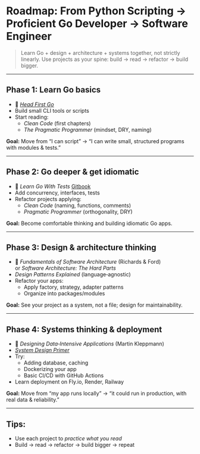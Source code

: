 # Roadmap: From Python Scripting → Proficient Go Developer → Software Engineer

> Learn Go + design + architecture + systems together, not strictly linearly.
> Use projects as your spine: build → read → refactor → build bigger.

---

##  Phase 1: Learn Go basics
- 📕 [*Head First Go*](https://github.com/baoozuma/Head-First-All-Series-PDF/blob/main/Head%20First%20Go.pdf)
- Build small CLI tools or scripts
- Start reading:
  - *Clean Code* (first chapters)
  - *The Pragmatic Programmer* (mindset, DRY, naming)

**Goal:** Move from “I can script” → “I can write small, structured programs with modules & tests.”

---

##  Phase 2: Go deeper & get idiomatic
- 📘 *Learn Go With Tests* [Gitbook](https://quii.gitbook.io/learn-go-with-tests)
- Add concurrency, interfaces, tests
- Refactor projects applying:
  - *Clean Code* (naming, functions, comments)
  - *Pragmatic Programmer* (orthogonality, DRY)

**Goal:** Become comfortable thinking and building idiomatic Go apps.

---

##  Phase 3: Design & architecture thinking
- 📙 *Fundamentals of Software Architecture* (Richards & Ford)  
  or *Software Architecture: The Hard Parts*
- *Design Patterns Explained* (language‑agnostic)
- Refactor your apps:
  - Apply factory, strategy, adapter patterns
  - Organize into packages/modules

**Goal:** See your project as a system, not a file; design for maintainability.

---

##  Phase 4: Systems thinking & deployment
- 📗 *Designing Data‑Intensive Applications* (Martin Kleppmann)
- [*System Design Primer* ](https://github.com/donnemartin/system-design-primer/tree/master)
- Try:
  - Adding database, caching
  - Dockerizing your app
  - Basic CI/CD with GitHub Actions
- Learn deployment on Fly.io, Render, Railway

**Goal:** Move from “my app runs locally” → “it could run in production, with real data & reliability.”

---

##  Tips:
- Use each project to *practice what you read*
- Build → read → refactor → build bigger → repeat
